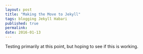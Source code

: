 ```yaml
---
layout: post
title: "Making the Move to Jekyll"
tags: blogging Jekyll Habari
published: true
permalink:
date: 2016-01-13
---
```


Testing primarily at this point, but hoping to see if this is working.
